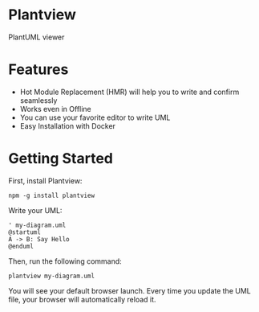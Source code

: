 # Plantview

PlantUML viewer

# Features

- Hot Module Replacement (HMR) will help you to write and confirm seamlessly
- Works even in Offline
- You can use your favorite editor to write UML
- Easy Installation with Docker

# Getting Started

First, install Plantview:

```
npm -g install plantview
```

Write your UML:

```plantuml
' my-diagram.uml
@startuml
A -> B: Say Hello
@enduml
```

Then, run the following command:

```
plantview my-diagram.uml
```

You will see your default browser launch. Every time you update the UML file, your browser will automatically reload it.
